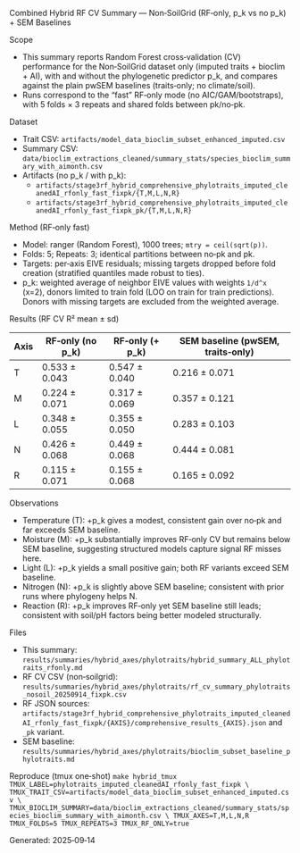Combined Hybrid RF CV Summary — Non‑SoilGrid (RF‑only, p_k vs no p_k) + SEM Baselines

Scope
- This summary reports Random Forest cross‑validation (CV) performance for the Non‑SoilGrid dataset only (imputed traits + bioclim + AI), with and without the phylogenetic predictor p_k, and compares against the plain pwSEM baselines (traits‑only; no climate/soil).
- Runs correspond to the “fast” RF‑only mode (no AIC/GAM/bootstraps), with 5 folds × 3 repeats and shared folds between pk/no‑pk.

Dataset
- Trait CSV: `artifacts/model_data_bioclim_subset_enhanced_imputed.csv`
- Summary CSV: `data/bioclim_extractions_cleaned/summary_stats/species_bioclim_summary_with_aimonth.csv`
- Artifacts (no p_k / with p_k):
  - `artifacts/stage3rf_hybrid_comprehensive_phylotraits_imputed_cleanedAI_rfonly_fast_fixpk/{T,M,L,N,R}`
  - `artifacts/stage3rf_hybrid_comprehensive_phylotraits_imputed_cleanedAI_rfonly_fast_fixpk_pk/{T,M,L,N,R}`

Method (RF‑only fast)
- Model: ranger (Random Forest), 1000 trees; `mtry = ceil(sqrt(p))`.
- Folds: 5; Repeats: 3; identical partitions between no‑pk and pk.
- Targets: per‑axis EIVE residuals; missing targets dropped before fold creation (stratified quantiles made robust to ties).
- p_k: weighted average of neighbor EIVE values with weights `1/d^x` (x=2), donors limited to train fold (LOO on train for train predictions). Donors with missing targets are excluded from the weighted average.

Results (RF CV R² mean ± sd)

| Axis | RF‑only (no p_k) | RF‑only (+ p_k) | SEM baseline (pwSEM, traits‑only) |
|------|-------------------|-----------------|------------------------------------|
| T    | 0.533 ± 0.043    | 0.547 ± 0.040   | 0.216 ± 0.071                      |
| M    | 0.224 ± 0.071    | 0.317 ± 0.069   | 0.357 ± 0.121                      |
| L    | 0.348 ± 0.055    | 0.355 ± 0.050   | 0.283 ± 0.103                      |
| N    | 0.426 ± 0.068    | 0.449 ± 0.068   | 0.444 ± 0.081                      |
| R    | 0.115 ± 0.071    | 0.155 ± 0.068   | 0.165 ± 0.092                      |

Observations
- Temperature (T): +p_k gives a modest, consistent gain over no‑pk and far exceeds SEM baseline.
- Moisture (M): +p_k substantially improves RF‑only CV but remains below SEM baseline, suggesting structured models capture signal RF misses here.
- Light (L): +p_k yields a small positive gain; both RF variants exceed SEM baseline.
- Nitrogen (N): +p_k is slightly above SEM baseline; consistent with prior runs where phylogeny helps N.
- Reaction (R): +p_k improves RF‑only yet SEM baseline still leads; consistent with soil/pH factors being better modeled structurally.

Files
- This summary: `results/summaries/hybrid_axes/phylotraits/hybrid_summary_ALL_phylotraits_rfonly.md`
- RF CV CSV (non‑soilgrid): `results/summaries/hybrid_axes/phylotraits/rf_cv_summary_phylotraits_nosoil_20250914_fixpk.csv`
- RF JSON sources: `artifacts/stage3rf_hybrid_comprehensive_phylotraits_imputed_cleanedAI_rfonly_fast_fixpk/{AXIS}/comprehensive_results_{AXIS}.json` and `_pk` variant.
- SEM baseline: `results/summaries/hybrid_axes/phylotraits/bioclim_subset_baseline_phylotraits.md`

Reproduce (tmux one‑shot)
`make hybrid_tmux TMUX_LABEL=phylotraits_imputed_cleanedAI_rfonly_fast_fixpk \
 TMUX_TRAIT_CSV=artifacts/model_data_bioclim_subset_enhanced_imputed.csv \
 TMUX_BIOCLIM_SUMMARY=data/bioclim_extractions_cleaned/summary_stats/species_bioclim_summary_with_aimonth.csv \
 TMUX_AXES=T,M,L,N,R TMUX_FOLDS=5 TMUX_REPEATS=3 TMUX_RF_ONLY=true`

Generated: 2025‑09‑14
